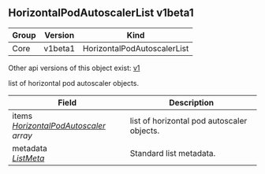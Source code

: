## HorizontalPodAutoscalerList v1beta1

Group        | Version     | Kind
------------ | ---------- | -----------
Core | v1beta1 | HorizontalPodAutoscalerList

<aside class="notice">Other api versions of this object exist: <a href="#horizontalpodautoscalerlist-v1">v1</a> </aside>

list of horizontal pod autoscaler objects.



Field        | Description
------------ | -----------
items <br /> *[HorizontalPodAutoscaler](#horizontalpodautoscaler-v1beta1) array*  | list of horizontal pod autoscaler objects.
metadata <br /> *[ListMeta](#listmeta-unversioned)*  | Standard list metadata.

